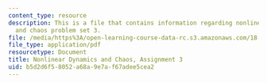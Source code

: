 ```yaml
---
content_type: resource
description: This is a file that contains information regarding nonlinear dynamics
  and chaos problem set 3.
file: /media/https%3A/open-learning-course-data-rc.s3.amazonaws.com/18-385j-nonlinear-dynamics-and-chaos-fall-2014/b5d2d6f58052a68a9e7af67adee5cea2_MIT18_385JF14_Pset3.pdf
file_type: application/pdf
resourcetype: Document
title: Nonlinear Dynamics and Chaos, Assignment 3
uid: b5d2d6f5-8052-a68a-9e7a-f67adee5cea2
---
```

